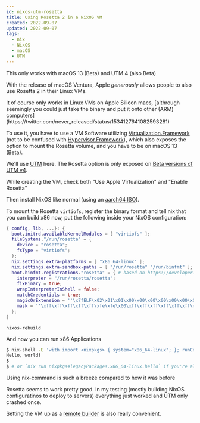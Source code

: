 ```yaml
---
id: nixos-utm-rosetta
title: Using Rosetta 2 in a NixOS VM
created: 2022-09-07
updated: 2022-09-07
tags:
  - nix
  - NixOS
  - macOS
  - UTM
---
```


<box>
This only works with macOS 13 (Beta) and UTM 4 (also Beta)
</box>

With the release of macOS Ventura, Apple *generously* allows people to also use Rosetta 2 in their Linux VMs.

<tangent>
It of course only works in Linux VMs on Apple Silicon macs, [althrough seemingly you could just take the binary and put it onto other (ARM) computers](https://twitter.com/never_released/status/1534127641082593281)
</tangent>


To use it, you have to use a VM Software utilizing [Virtualization.Framework](https://developer.apple.com/documentation/hypervisor) (not to be confused with [Hypervisor.Framework](https://developer.apple.com/documentation/hypervisor)), which also exposes the option to mount the Rosetta volume, and you have to be on macOS 13 (Beta).

We'll use [UTM](https://mac.getutm.app/) here. 
The Rosetta option is only exposed on [Beta versions of UTM v4](https://github.com/utmapp/UTM/releases).

While creating the VM, check both "Use Apple Virtualization" and "Enable Rosetta"

Then install NixOS like normal (using an [aarch64 ISO](https://nixos.wiki/wiki/NixOS_on_ARM/UEFI#Getting_the_installer_image_.28ISO.29)).


To mount the Rosetta `virtiofs`, register the binary format and tell nix that you can build x86 now, put the following inside your NixOS configuration:


```nix
{ config, lib, ...}: {
  boot.initrd.availableKernelModules = [ "virtiofs" ];
  fileSystems."/run/rosetta" = {
    device = "rosetta";
    fsType = "virtiofs";
  };
  nix.settings.extra-platforms = [ "x86_64-linux" ];
  nix.settings.extra-sandbox-paths = [ "/run/rosetta" "/run/binfmt" ];
  boot.binfmt.registrations."rosetta" = { # based on https://developer.apple.com/documentation/virtualization/running_intel_binaries_in_linux_vms_with_rosetta#3978495
    interpreter = "/run/rosetta/rosetta";
    fixBinary = true;
    wrapInterpreterInShell = false;
    matchCredentials = true;
    magicOrExtension = ''\x7fELF\x02\x01\x01\x00\x00\x00\x00\x00\x00\x00\x00\x00\x02\x00\x3e\x00'';
    mask = ''\xff\xff\xff\xff\xff\xfe\xfe\x00\xff\xff\xff\xff\xff\xff\xff\xff\xfe\xff\xff\xff'';
  };
}
```

`nixos-rebuild`

And now you can run x86 Applications

```sh
$ nix-shell -E 'with import <nixpkgs> { system="x86_64-linux"; }; runCommand "dummy" { buildInputs = [ hello ]; } ""' --command hello
Hello, world!
$
$ # or `nix run nixpkgs#legacyPackages.x86_64-linux.hello` if you're already using the new nix cli
```

<tangent>
Using nix-command is such a breeze compared to how it was before
</tangent>

Rosetta seems to work pretty good. In my testing (mostly building NixOS configuratinos to deploy to servers) everything just worked and UTM only crashed once.

Setting the VM up as a [remote builder](https://nixos.org/manual/nix/stable/advanced-topics/distributed-builds.html) is also really convenient.
